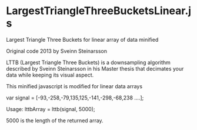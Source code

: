 # LargestTriangleThreeBucketsLinear.js
Largest Triangle Three Buckets for linear array of data minified

Original code 2013 by Sveinn Steinarsson

LTTB (Largest Triangle Three Buckets) is a downsampling algorithm described by Sveinn Steinarsson in his Master thesis that decimates your data while keeping its visual aspect.

This minified javascript is modified for linear data arrays 

var signal  = [-93,-258,-79,135,125,-141,-298,-68,238  ....];

Usage:
lttbArray = lttb(signal, 5000);

5000 is the length of the returned array.


